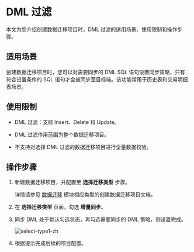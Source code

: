 # DML 过滤

本文为您介绍创建数据迁移项目时，DML 过滤的适用场景、使用限制和操作步骤。

## 适用场景

创建数据迁移项目时，您可以对需要同步的 DML SQL 语句设置同步策略，只有符合设置条件的 SQL 语句才会被同步至目标端。该功能常用于历史表和交易明细表场景。

## 使用限制

* DML 过滤：支持 Insert、Delete 和 Update。

* DML 过滤作用范围为整个数据迁移项目。

* 不支持对选择 DML 过滤的数据迁移项目进行全量数据校验。

## 操作步骤

1. 新建数据迁移项目，并配置至 **选择迁移类型** 步骤。

    详情请参见 [数据迁移](../100.data-migration-overview.md) 模块相应类型的创建数据迁移项目文档。

2. 在 **选择迁移类型** 页面，勾选 **增量同步**。

3. 同步 DML 处于默认勾选状态，再勾选需要同步的 DML 策略，则设置完成。

    ![select-type1-zh](https://obbusiness-private.oss-cn-shanghai.aliyuncs.com/doc/img/oms/oms-enterprise/select-type1-zh.png)

4. 根据提示完成后续的项目配置。
